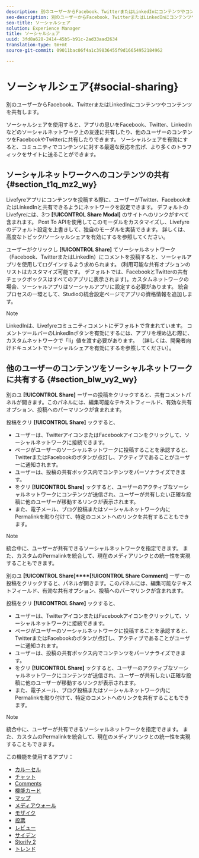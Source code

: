 ```yaml
---
description: 別のユーザーからFacebook、TwitterまたはLinkedInにコンテンツやコンテンツを共有します。
seo-description: 別のユーザーからFacebook、TwitterまたはLinkedInにコンテンツやコンテンツを共有します。
seo-title: ソーシャルシェア
solution: Experience Manager
title: ソーシャルシェア
uuid: 3fd8a628-2414-45b5-b91c-2ad33aad2634
translation-type: tm+mt
source-git-commit: 09011bac06f4a1c39836455f9d16654952184962

---
```



# ソーシャルシェア{#social-sharing}

別のユーザーからFacebook、TwitterまたはLinkedInにコンテンツやコンテンツを共有します。

ソーシャルシェアを使用すると、アプリの思いをFacebook、Twitter、LinkedInなどのソーシャルネットワーク上の友達に共有したり、他のユーザーのコンテンツをFacebookやTwitterに共有したりできます。 ソーシャルシェアを有効にすると、コミュニティでコンテンツに対する最適な反応を広げ、より多くのトラフィックをサイトに送ることができます。

## ソーシャルネットワークへのコンテンツの共有 {#section_t1q_mz2_wy}

Livefyreアプリにコンテンツを投稿する際に、ユーザーがTwitter、FacebookまたはLinkedInと共有できるようにネットワークを設定できます。 デフォルトのLivefyreには、3つ **[!UICONTROL Share Modal]** のサイトへのリンクがすべて含まれます。 Post To APIを使用してこのモーダルをカスタマイズし、Livefyreのデフォルト設定を上書きして、独自のモーダルを実装できます。 詳しくは、高度なトピック/ソーシャルシェアを有効にするを参照してください。

ユーザーがクリックし **[!UICONTROL Share]** てソーシャルネットワーク（Facebook、TwitterまたはLinkedIn）にコメントを投稿すると、ソーシャルアプリを使用してログインするよう求められます。 (利用可能な共有オプションのリストはカスタマイズ可能です。 デフォルトでは、FacebookとTwitterの共有チェックボックスはすべてのアプリに表示されます)。カスタムネットワークの場合、ソーシャルアプリはソーシャルアプリに設定する必要があります。 統合プロセスの一環として、Studioの統合設定ページでアプリの資格情報を追加します。

>[!NOTE]
>
>LinkedInは、Livefyreコミュニティコメントにデフォルトで含まれています。 コメントツールバーのLinkedInボタンを有効にするには、アプリを埋め込む際に、カスタムネットワークで「li」値を渡す必要があります。 （詳しくは、開発者向けドキュメントでソーシャルシェアを有効にするを参照してください）。

## 他のユーザーのコンテンツをソーシャルネットワークに共有する {#section_blw_vy2_wy}

別のユ **[!UICONTROL Share]** ーザーの投稿をクリックすると、共有コメントパネルが開きます。このパネルには、編集可能なテキストフィールド、有効な共有オプション、投稿へのパーマリンクが含まれます。

投稿をクリ **[!UICONTROL Share]** ックすると、

* ユーザーは、TwitterアイコンまたはFacebookアイコンをクリックして、ソーシャルネットワークに接続できます。
* ページがユーザーのソーシャルネットワークに投稿することを承認すると、TwitterまたはFacebookのボタンが点灯し、アクティブであることがユーザーに通知されます。
* ユーザーは、投稿の共有ボックス内でコンテンツをパーソナライズできます。
* をクリ **[!UICONTROL Share]** ックすると、ユーザーのアクティブなソーシャルネットワークにコンテンツが送信され、ユーザーが共有したい正確な投稿に他のユーザーが移動するリンクが表示されます。
* また、電子メール、ブログ投稿またはソーシャルネットワーク内にPermalinkを貼り付けて、特定のコメントへのリンクを共有することもできます。

>[!NOTE]
>
>統合中に、ユーザーが共有できるソーシャルネットワークを指定できます。 また、カスタムのPermalinkを統合して、現在のメディアリンクとの統一性を実現することもできます。

別のユ **[!UICONTROL Share]****[!UICONTROL Share Comment]** ーザーの投稿をクリックすると、パネルが開きます。このパネルには、編集可能なテキストフィールド、有効な共有オプション、投稿へのパーマリンクが含まれます。

投稿をクリ **[!UICONTROL Share]** ックすると、

* ユーザーは、TwitterアイコンまたはFacebookアイコンをクリックして、ソーシャルネットワークに接続できます。
* ページがユーザーのソーシャルネットワークに投稿することを承認すると、TwitterまたはFacebookのボタンが点灯し、アクティブであることがユーザーに通知されます。
* ユーザーは、投稿の共有ボックス内でコンテンツをパーソナライズできます。
* をクリ **[!UICONTROL Share]** ックすると、ユーザーのアクティブなソーシャルネットワークにコンテンツが送信され、ユーザーが共有したい正確な投稿に他のユーザーが移動するリンクが表示されます。
* また、電子メール、ブログ投稿またはソーシャルネットワーク内にPermalinkを貼り付けて、特定のコメントへのリンクを共有することもできます。

>[!NOTE]
>
>統合中に、ユーザーが共有できるソーシャルネットワークを指定できます。 また、カスタムのPermalinkを統合して、現在のメディアリンクとの統一性を実現することもできます。



この機能を使用するアプリ：

* [カルーセル](/help/using/c-about-apps/c-carousel-app/c-carousel-app.md#c_carousel_app)
* [チャット](/help/using/c-about-apps/c-chat-app/c-chat-app.md#c_chat_app)
* [Comments](/help/using/c-about-apps/c-comments/c-comments.md)
* [機能カード](/help/using/c-about-apps/c-feature-card-app/c-feature-card-app.md#c_feature_card_app)
* [マップ](/help/using/c-about-apps/c-map-app/c-map-app.md#c_map_app)
* [メディアウォール](/help/using/c-about-apps/c-media-wall-app/c-media-wall-app.md#c_media_wall_app)
* [モザイク](/help/using/c-about-apps/c-mosaic-app/c-mosaic-app.md#c_mosaic_app)
* [投票](/help/using/c-about-apps/c-polls-app/c-polls-app.md#c_polls_app)
* [レビュー](/help/using/c-about-apps/c-reviews-app/c-reviews-app.md#c_reviews_app)
* [サイデン](/help/using/c-about-apps/c-sidenotes-app/c-sidenotes-app.md#c_sidenotes_app)
* [Storify 2](/help/using/c-about-apps/c-storify2/c-storify2.md#c_storify2)
* [トレンド](/help/using/c-about-apps/c-trending-app/c-trending-app.md#c_trending_app)

